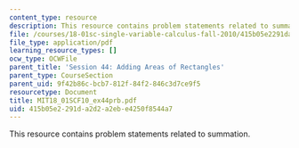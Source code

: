 ```yaml
---
content_type: resource
description: This resource contains problem statements related to summation.
file: /courses/18-01sc-single-variable-calculus-fall-2010/415b05e2291da2d2a2ebe4250f8544a7_MIT18_01SCF10_ex44prb.pdf
file_type: application/pdf
learning_resource_types: []
ocw_type: OCWFile
parent_title: 'Session 44: Adding Areas of Rectangles'
parent_type: CourseSection
parent_uid: 9f42b86c-bcb7-812f-84f2-846c3d7ce9f5
resourcetype: Document
title: MIT18_01SCF10_ex44prb.pdf
uid: 415b05e2-291d-a2d2-a2eb-e4250f8544a7
---
```

This resource contains problem statements related to summation.